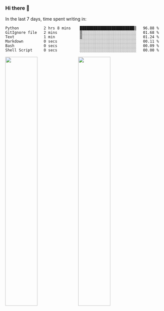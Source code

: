 ### Hi there 👋

In the last 7 days, time spent writing in:

<!--START_SECTION:waka-->

```text
Python           2 hrs 8 mins    ████████████████████████▒   96.88 %
GitIgnore file   2 mins          ▒░░░░░░░░░░░░░░░░░░░░░░░░   01.68 %
Text             1 min           ▒░░░░░░░░░░░░░░░░░░░░░░░░   01.24 %
Markdown         0 secs          ░░░░░░░░░░░░░░░░░░░░░░░░░   00.11 %
Bash             0 secs          ░░░░░░░░░░░░░░░░░░░░░░░░░   00.09 %
Shell Script     0 secs          ░░░░░░░░░░░░░░░░░░░░░░░░░   00.00 %
```

<!--END_SECTION:waka-->

<img src="https://wakatime.com/share/@jimtje/5d0c92de-08f8-4a72-8f2f-6a9693d1e318.svg" width=45% height=45%> <img src="https://wakatime.com/share/@jimtje/501498ae-bda5-4da7-a89d-b40bcdd5556d.svg" width=45% height=45%>
